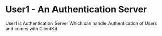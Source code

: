 # User1 - An Authentication Server

User1 is Authentication Server Which can handle Authentication of Users and comes with ClientKit